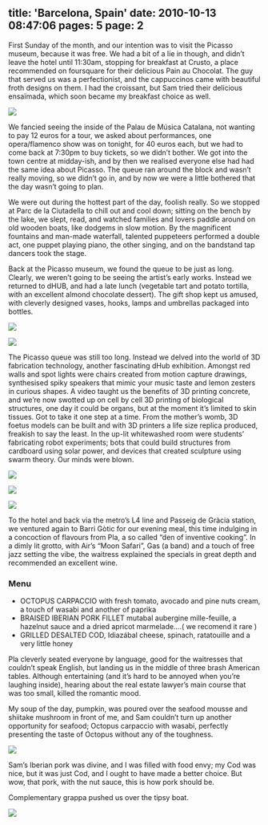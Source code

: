 title: 'Barcelona, Spain'
date: 2010-10-13 08:47:06
pages: 5
page: 2
---

First Sunday of the month, and our intention was to visit the Picasso museum, because it was free. We had a bit of a lie in though, and didn’t leave the hotel until 11:30am, stopping for breakfast at Crusto, a place recommended on foursquare for their delicious Pain au Chocolat. The guy that served us was a perfectionist, and the cappuccinos came with beautiful froth designs on them. I had the croissant, but Sam tried their delicious ensaïmada, which soon became my breakfast choice as well.

[![](http://host.trivialbeing.org/up/small/spain-cadaques-barcelona-164.jpg)](http://host.trivialbeing.org/up/spain-cadaques-barcelona-164.jpg)

We fancied seeing the inside of the Palau de Música Catalana, not wanting to pay 12 euros for a tour, we asked about performances, one opera/flamenco show was on tonight, for 40 euros each, but we had to come back at 7:30pm to buy tickets, so we didn’t bother. We got into the town centre at midday-ish, and by then we realised everyone else had had the same idea about Picasso. The queue ran around the block and wasn’t really moving, so we didn’t go in, and by now we were a little bothered that the day wasn’t going to plan.

We were out during the hottest part of the day, foolish really. So we stopped at Parc de la Ciutadella to chill out and cool down; sitting on the bench by the lake, we slept, read, and watched families and lovers paddle around on old wooden boats, like dodgems in slow motion. By the magnificent fountains and man-made waterfall, talented puppeteers performed a double act, one puppet playing piano, the other singing, and on the bandstand tap dancers took the stage.

Back at the Picasso museum, we found the queue to be just as long. Clearly, we weren’t going to be seeing the artist’s early works. Instead we returned to dHUB, and had a late lunch (vegetable tart and potato tortilla, with an excellent almond chocolate dessert). The gift shop kept us amused, with cleverly designed vases, hooks, lamps and umbrellas packaged into bottles.

[![](http://host.trivialbeing.org/up/small/spain-cadaques-barcelona-173.jpg)](http://host.trivialbeing.org/up/spain-cadaques-barcelona-173.jpg)

[![](http://host.trivialbeing.org/up/small/spain-cadaques-barcelona-174.jpg)](http://host.trivialbeing.org/up/spain-cadaques-barcelona-174.jpg)

The Picasso queue was still too long. Instead we delved into the world of 3D fabrication technology, another fascinating dHub exhibition. Amongst red walls and spot lights were chairs created from motion capture drawings, synthesised spiky speakers that mimic your music taste and lemon zesters in curious shapes. A video taught us the benefits of 3D printing concrete, and we’re now swotted up on cell by cell 3D printing of biological structures, one day it could be organs, but at the moment it’s limited to skin tissues. Got to take it one step at a time. From the mother’s womb, 3D foetus models can be built and with 3D printers a life size replica produced, freakish to say the least. In the up-lit whitewashed room were students’ fabricating robot experiments; bots that could build structures from cardboard using solar power, and devices that created sculpture using swarm theory. Our minds were blown.

[![](http://host.trivialbeing.org/up/small/spain-cadaques-barcelona-179.jpg)](http://host.trivialbeing.org/up/spain-cadaques-barcelona-179.jpg)

[![](http://host.trivialbeing.org/up/small/spain-cadaques-barcelona-180.jpg)](http://host.trivialbeing.org/up/spain-cadaques-barcelona-180.jpg)

[![](http://host.trivialbeing.org/up/small/spain-cadaques-barcelona-182.jpg)](http://host.trivialbeing.org/up/spain-cadaques-barcelona-182.jpg)

To the hotel and back via the metro’s L4 line and Passeig de Gràcia station, we ventured again to Barri Gòtic for our evening meal, this time indulging in a concoction of flavours from Pla, a so called “den of inventive cooking”. In a dimly lit grotto, with Air’s “Moon Safari”, Gas (a band) and a touch of free jazz setting the vibe, the waitress explained the specials in great depth and recommended an excellent wine.

<div class="menu">

### Menu

*   OCTOPUS CARPACCIO with fresh tomato, avocado and pine nuts cream, a touch of wasabi and another of paprika
*   BRAISED IBERIAN PORK FILLET mutabal aubergine mille-feuille, a hazelnut sauce and a dried apricot marmelade....( we recomend it rare )
*   GRILLED DESALTED COD, Idiazábal cheese, spinach, ratatouille and a very little honey
</div>

Pla cleverly seated everyone by language, good for the waitresses that couldn’t speak English, but landing us in the middle of three brash American tables. Although entertaining (and it’s hard to be annoyed when you’re laughing inside), hearing about the real estate lawyer’s main course that was too small, killed the romantic mood.

My soup of the day, pumpkin, was poured over the seafood mousse and shiitake mushroom in front of me, and Sam couldn’t turn up another opportunity for seafood; Octopus carpaccio with wasabi, perfectly presenting the taste of Octopus without any of the toughness.

[![](http://host.trivialbeing.org/up/small/spain-cadaques-barcelona-198.jpg)](http://host.trivialbeing.org/up/spain-cadaques-barcelona-198.jpg)

Sam’s Iberian pork was divine, and I was filled with food envy; my Cod was nice, but it was just Cod, and I ought to have made a better choice. But wow, that pork, with the nut sauce, this is how pork should be.

Complementary grappa pushed us over the tipsy boat.

[![](http://host.trivialbeing.org/up/small/spain-cadaques-barcelona-199.jpg)](http://host.trivialbeing.org/up/spain-cadaques-barcelona-199.jpg)
